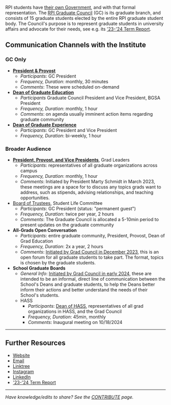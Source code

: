 RPI students have [their own Government](https://sites.google.com/view/rpistugov/home), and with that formal representation. The [RPI Graduate Council](https://sites.google.com/view/rpistugov/graduate-council) (GC) is its graduate branch, and consists of 15 graduate students elected by the entire RPI graduate student body. The Council's purpose is to represent graduate students in university affairs and advocate for their needs, see e.g. its ['23-'24 Term Report](https://rpi.box.com/v/GC-Term-Report-2023-24).


## Communication Channels with the Institute

### GC Only
- [**President & Provost**](Important%20Offices.md##Important%20People%20on%20Campus)
	- _Participants_: GC President
	- _Frequency, Duration_: monthly, 30 minutes
	- _Comments_: These were scheduled on-demand
- **[Dean of Graduate Education](Important%20Offices.md##Important%20People%20on%20Campus)**
	- _Participants_ Graduate Council President and Vice President, BGSA President
	- _Frequency, Duration_: monthly, 1 hour
	- _Comments_: on agenda usually imminent action items regarding graduate community
- **[Dean of Graduate Experience](Important%20Offices.md##Important%20People%20on%20Campus)**
	- _Participants_: GC President and Vice President
	- _Frequency, Duration_: bi-weekly, 1 hour

### Broader Audience
- **[President, Provost, and Vice Presidents](Important%20Offices.md##Important%20People%20on%20Campus)**, Grad Leaders
	- _Participants_: representatives of all graduate organizations across campus
	- _Frequency, Duration_: monthly, 1 hour
	- _Comments_: Initiated by President Marty Schmidt in March 2023, these meetings are a space for to discuss any topics grads want to address, such as stipends, advising relationships, and teaching opportunities.
- [Board of Trustees](Important%20Offices.md##Important%20People%20on%20Campus), Student Life Committee
	- _Participants_: GC President (status: "permanent guest")
	- _Frequency, Duration_: twice per year, 2 hours
	- _Comments_: The Graduate Council is allocated a 5-10min period to present updates on the graduate community
- **All-Grads Open Conversation**
	- _Participants_: entire graduate community, President, Provost, Dean of Grad Education
	- _Frequency, Duration_: 2x a year, 2 hours
	- _Comments_: [Initiated by Grad Council in December 2023](https://rpi.box.com/v/GC-Term-Report-2023-24), this is an open forum for all graduate students to take part. The format, topics is chosen by the graduate students.
- **School Graduate Boards**
	- _General Info_: [Initiated by Grad Council in early 2024](https://rpi.box.com/v/GC-Term-Report-2023-24), these are intended to be an informal, direct line of communication between the School's Deans and graduate students, to help the Deans better inform their actions and better understand the needs of their School's students.
	- HASS
		- _Participants_: [Dean of HASS](https://news.rpi.edu/2024/07/29/william-gibbons-leading-music-scholar-joins-rpi-dean-humanities-arts-and-social-sciences), representatives of all grad organizations in HASS, and the Grad Council
		- _Frequency, Duration_: 45min, monthly
		- _Comments_: Inaugural meeting on 10/18/2024


---
## Further Resources
- [Website](https://sites.google.com/view/rpistugov/graduate-council)
- [Email](mailto:grad-council@rpi.edu)
- [Linktree](https://linktr.ee/rpi.graduate.council)
- [Instagram](https://www.instagram.com/rpi.graduate.council/)
- [LinkedIn](https://www.linkedin.com/company/rpi-graduate-council/)
-  ['23-'24 Term Report](https://rpi.box.com/v/GC-Term-Report-2023-24)


---
_Have knowledge/edits to share? See the [CONTRIBUTE](../../CONTRIBUTE.md) page._